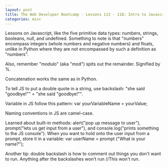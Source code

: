 ```yaml
---
layout: post
title: The Web Developer Bootcamp - Lessons 113 - 118: Intro to Javascript
categories: misc
---
```


Lessons on Javascript, like the five primitive data types: numbers, strings, booleans, null, and undefined. Something to note is that "numbers" encompass integers (whole numbers and negative numbers) and floats, unlike in Python where they are not encompassed by such a definition as "numbers".

Also, remember "modulo" (aka "mod") spits out the remainder. Signified by %.

Concatenation works the same as in Python.

To tell JS to put a double quote in a string, use backslash: "she said \"goodbye!\"" = "she said "goodbye!"".

Variable in JS follow this pattern: var yourVariableName = yourValue;

Naming conventions in JS are camel-case.

Learned about built-in methods: alert("pop up message to user"), prompt("lets us get input from a user"), and console.log("prints something to the JS console").
When you want to hold onto the user input from a prompt, store it in a variable: var userName = prompt ("What is your name?");

Another tip: double backslash is how to comment out things you don't want to run. Anything after the backslashes won't run //This won't run.
